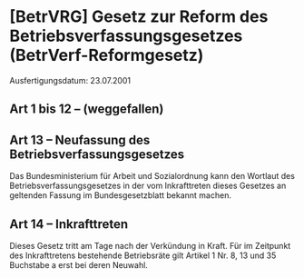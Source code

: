 # [BetrVRG] Gesetz zur Reform des Betriebsverfassungsgesetzes  (BetrVerf-Reformgesetz)

Ausfertigungsdatum: 23.07.2001

 

## Art 1 bis 12 – (weggefallen)


## Art 13 – Neufassung des Betriebsverfassungsgesetzes

Das Bundesministerium für Arbeit und Sozialordnung kann den Wortlaut des Betriebsverfassungsgesetzes in der vom Inkrafttreten dieses Gesetzes an geltenden Fassung im Bundesgesetzblatt bekannt machen.


## Art 14 – Inkrafttreten

Dieses Gesetz tritt am Tage nach der Verkündung in Kraft. Für im Zeitpunkt des Inkrafttretens bestehende Betriebsräte gilt Artikel 1 Nr. 8, 13 und 35 Buchstabe a erst bei deren Neuwahl.
